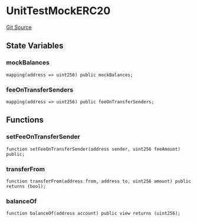 # UnitTestMockERC20
[Git Source](https://github.com/ava-labs/teleporter/blob/dde09fbf56cc395da6bfd76c7f894a3cf5b2cd9e/src/Mocks/UnitTestMockERC20.sol)


## State Variables
### mockBalances

```solidity
mapping(address => uint256) public mockBalances;
```


### feeOnTransferSenders

```solidity
mapping(address => uint256) public feeOnTransferSenders;
```


## Functions
### setFeeOnTransferSender


```solidity
function setFeeOnTransferSender(address sender, uint256 feeAmount) public;
```

### transferFrom


```solidity
function transferFrom(address from, address to, uint256 amount) public returns (bool);
```

### balanceOf


```solidity
function balanceOf(address account) public view returns (uint256);
```


